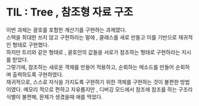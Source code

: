 # TIL : Tree , 참조형 자료 구조
이번 과제는 괄호를 포함한 계산기를 구현하는 과제였다.   
스택을 최대한 쓰지 않고 구현하라는 말에 , 클래스를 새로 만들고 이를 기반으로 재귀적인 형태로 구현했다.  
하지만 트리와 같은 형태로 , 괄호안의 값들을 서로가 참조하는 형태로 구현하라는 지시를 받았다.   
그렇기에, 참조하는 새로운 객체를 만들어 적용하고, 순회하는 메소드를 만들어 순회하며 출력하도록 구현하였다.   
재귀적으로, 스스로 자식을 가지도록 구현하기 위한 객체를 구현하는 것이 불편한 방법이였다.
메모리 적으로 편하고 자유롭지만 , 디버깅 모드에서 참조에 참조를 하는 구조라 식별이 불편해, 
문제가 생겼을때 애를 먹었다.